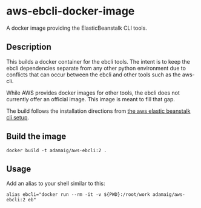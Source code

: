 # aws-ebcli-docker-image

A docker image providing the ElasticBeanstalk CLI tools.

## Description

This builds a docker container for the ebcli tools. The intent is to keep
the ebcli dependencies separate from any other python environment due to
conflicts that can occur between the ebcli and other tools such as the aws-cli.

While AWS provides docker images for other tools, the ebcli does not currently
offer an official image. This image is meant to fill that gap.

The build follows the installation directions from [the aws elastic beanstalk cli setup](https://github.com/aws/aws-elastic-beanstalk-cli-setup).

## Build the image

```shell
docker build -t adamaig/aws-ebcli:2 .
```

## Usage

Add an alias to your shell similar to this:

```shell
alias ebcli="docker run --rm -it -v ${PWD}:/root/work adamaig/aws-ebcli:2 eb"
```
